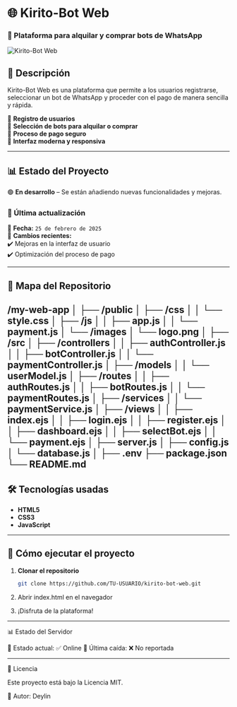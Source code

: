 # 🌐 Kirito-Bot Web

### 🚀 Plataforma para alquilar y comprar bots de WhatsApp

![Kirito-Bot Web](https://qu.ax/JbNrT.jpg)

## 📌 Descripción
Kirito-Bot Web es una plataforma que permite a los usuarios registrarse, seleccionar un bot de WhatsApp y proceder con el pago de manera sencilla y rápida.

🔹 **Registro de usuarios**  
🔹 **Selección de bots para alquilar o comprar**  
🔹 **Proceso de pago seguro**  
🔹 **Interfaz moderna y responsiva**  

---

## 📊 Estado del Proyecto  
🟢 **En desarrollo** – Se están añadiendo nuevas funcionalidades y mejoras.  

### 🔄 Última actualización  
📅 **Fecha:** `25 de febrero de 2025`  
📌 **Cambios recientes:**  
✔️ Mejoras en la interfaz de usuario  
✔️ Optimización del proceso de pago  

---

## 📂 Mapa del Repositorio

/my-web-app
│
├── /public
│   ├── /css
│   │   └── style.css
│   ├── /js
│   │   ├── app.js
│   │   └── payment.js
│   └── /images
│       └── logo.png
│
├── /src
│   ├── /controllers
│   │   ├── authController.js
│   │   ├── botController.js
│   │   └── paymentController.js
│   ├── /models
│   │   └── userModel.js
│   ├── /routes
│   │   ├── authRoutes.js
│   │   ├── botRoutes.js
│   │   └── paymentRoutes.js
│   ├── /services
│   │   └── paymentService.js
│   ├── /views
│   │   ├── index.ejs
│   │   ├── login.ejs
│   │   ├── register.ejs
│   │   ├── dashboard.ejs
│   │   ├── selectBot.ejs
│   │   └── payment.ejs
│   ├── server.js
│   ├── config.js
│   └── database.js
│
├── .env
├── package.json
└── README.md
---

## 🛠️ Tecnologías usadas
- **HTML5**  
- **CSS3**  
- **JavaScript**  

---

## 🚀 Cómo ejecutar el proyecto
1. **Clonar el repositorio**  
   ```bash
   git clone https://github.com/TU-USUARIO/kirito-bot-web.git

2. Abrir index.html en el navegador


3. ¡Disfruta de la plataforma!




---

📊 Estado del Servidor

🔵 Estado actual: ✅ Online
📌 Última caída: ❌ No reportada


---

📄 Licencia

Este proyecto está bajo la Licencia MIT.

📌 Autor: Deylin

